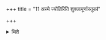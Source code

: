 +++
title = "11 अस्मे ज्योतिरिति शुक्लामूर्णास्तुकां"

+++

<details><summary>थिते</summary>

अस्मे ज्योतिरिति शुक्लामूर्णास्तुकां यजमानाय प्रयच्छति । तां स काले दशापवित्रस्य नाभिं कुरुते ११
</details>

